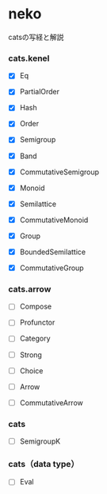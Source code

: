 # neko

catsの写経と解説

### cats.kenel

- [x] Eq
- [x] PartialOrder
- [x] Hash
- [x] Order


- [x] Semigroup
- [x] Band
- [x] CommutativeSemigroup
- [x] Monoid
- [x] Semilattice
- [x] CommutativeMonoid
- [x] Group
- [x] BoundedSemilattice
- [x] CommutativeGroup

### cats.arrow

- [ ] Compose
- [ ] Profunctor
- [ ] Category
- [ ] Strong
- [ ] Choice
- [ ] Arrow
- [ ] CommutativeArrow


### cats
- [ ] SemigroupK

### cats（data type）
- [ ] Eval
